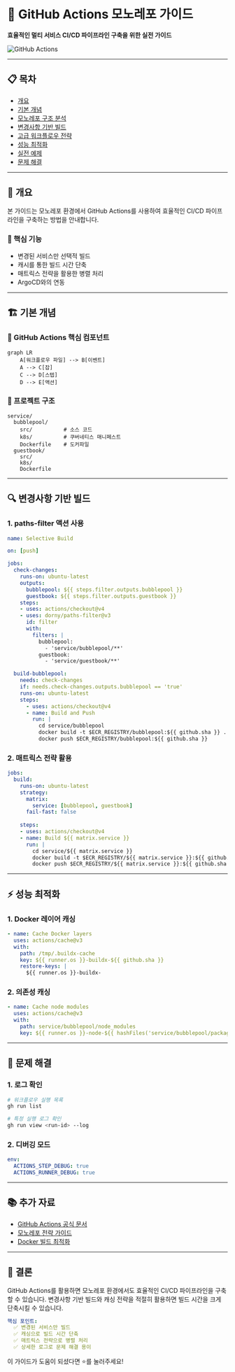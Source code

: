 # 🚀 GitHub Actions 모노레포 가이드

**효율적인 멀티 서비스 CI/CD 파이프라인 구축을 위한 실전 가이드**

![GitHub Actions](https://img.shields.io/badge/GitHub_Actions-2088FF?style=for-the-badge&logo=github-actions&logoColor=white)

---

## 📋 **목차**

- [개요](#개요)
- [기본 개념](#-기본-개념)
- [모노레포 구조 분석](#-모노레포-구조-분석)
- [변경사항 기반 빌드](#-변경사항-기반-빌드)
- [고급 워크플로우 전략](#-고급-워크플로우-전략)
- [성능 최적화](#-성능-최적화)
- [실전 예제](#-실전-예제)
- [문제 해결](#-문제-해결)

---

## 🎯 개요

본 가이드는 모노레포 환경에서 GitHub Actions를 사용하여 효율적인 CI/CD 파이프라인을 구축하는 방법을 안내합니다. 

### **🔑 핵심 기능**
- 변경된 서비스만 선택적 빌드
- 캐시를 통한 빌드 시간 단축
- 매트릭스 전략을 활용한 병렬 처리
- ArgoCD와의 연동

---

## 🏗️ 기본 개념

### **🔄 GitHub Actions 핵심 컴포넌트**

```mermaid
graph LR
    A[워크플로우 파일] --> B[이벤트]
    A --> C[잡]
    C --> D[스텝]
    D --> E[액션]
```

### **📂 프로젝트 구조**
```
service/
  bubblepool/
    src/          # 소스 코드
    k8s/          # 쿠버네티스 매니페스트
    Dockerfile    # 도커파일
  guestbook/
    src/
    k8s/
    Dockerfile
```

---

## 🔍 변경사항 기반 빌드

### **1. paths-filter 액션 사용**

```yaml
name: Selective Build

on: [push]

jobs:
  check-changes:
    runs-on: ubuntu-latest
    outputs:
      bubblepool: ${{ steps.filter.outputs.bubblepool }}
      guestbook: ${{ steps.filter.outputs.guestbook }}
    steps:
    - uses: actions/checkout@v4
    - uses: dorny/paths-filter@v3
      id: filter
      with:
        filters: |
          bubblepool:
            - 'service/bubblepool/**'
          guestbook:
            - 'service/guestbook/**'

  build-bubblepool:
    needs: check-changes
    if: needs.check-changes.outputs.bubblepool == 'true'
    runs-on: ubuntu-latest
    steps:
      - uses: actions/checkout@v4
      - name: Build and Push
        run: |
          cd service/bubblepool
          docker build -t $ECR_REGISTRY/bubblepool:${{ github.sha }} .
          docker push $ECR_REGISTRY/bubblepool:${{ github.sha }}
```

### **2. 매트릭스 전략 활용**

```yaml
jobs:
  build:
    runs-on: ubuntu-latest
    strategy:
      matrix:
        service: [bubblepool, guestbook]
      fail-fast: false
    
    steps:
    - uses: actions/checkout@v4
    - name: Build ${{ matrix.service }}
      run: |
        cd service/${{ matrix.service }}
        docker build -t $ECR_REGISTRY/${{ matrix.service }}:${{ github.sha }} .
        docker push $ECR_REGISTRY/${{ matrix.service }}:${{ github.sha }}
```

---

## ⚡ 성능 최적화

### **1. Docker 레이어 캐싱**

```yaml
- name: Cache Docker layers
  uses: actions/cache@v3
  with:
    path: /tmp/.buildx-cache
    key: ${{ runner.os }}-buildx-${{ github.sha }}
    restore-keys: |
      ${{ runner.os }}-buildx-
```

### **2. 의존성 캐싱**

```yaml
- name: Cache node modules
  uses: actions/cache@v3
  with:
    path: service/bubblepool/node_modules
    key: ${{ runner.os }}-node-${{ hashFiles('service/bubblepool/package-lock.json') }}
```

---

## 🔧 문제 해결

### **1. 로그 확인**
```bash
# 워크플로우 실행 목록
gh run list

# 특정 실행 로그 확인
gh run view <run-id> --log
```

### **2. 디버깅 모드**
```yaml
env:
  ACTIONS_STEP_DEBUG: true
  ACTIONS_RUNNER_DEBUG: true
```

---

## 📚 추가 자료
- [GitHub Actions 공식 문서](https://docs.github.com/ko/actions)
- [모노레포 전략 가이드](https://monorepo.tools/)
- [Docker 빌드 최적화](https://docs.docker.com/develop/develop-images/dockerfile_best-practices/)

---

## 🎯 결론

GitHub Actions를 활용하면 모노레포 환경에서도 효율적인 CI/CD 파이프라인을 구축할 수 있습니다. 변경사항 기반 빌드와 캐싱 전략을 적절히 활용하면 빌드 시간을 크게 단축시킬 수 있습니다.

```yaml
핵심 포인트:
  ✅ 변경된 서비스만 빌드
  ✅ 캐싱으로 빌드 시간 단축
  ✅ 매트릭스 전략으로 병렬 처리
  ✅ 상세한 로그로 문제 해결 용이
```

이 가이드가 도움이 되셨다면 ⭐️를 눌러주세요!
